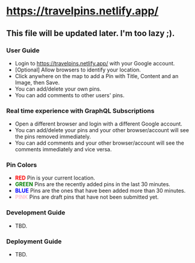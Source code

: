 <h1><a href="https://travelpins.netlify.app/">https://travelpins.netlify.app/</a></h1>

## This file will be updated later. I'm too lazy ;).

### User Guide

-   Login to https://travelpins.netlify.app/ with your Google account.
-   [Optional] Allow browsers to identify your location.
-   Click anywhere on the map to add a Pin with Title, Content and an Image, then Save.
-   You can add/delete your own pins.
-   You can add comments to other users' pins.

### Real time experience with GraphQL Subscriptions

-   Open a different browser and login with a different Google account.
-   You can add/delete your pins and your other browser/account will see the pins removed immediately.
-   You can add comments and your other browser/account will see the comments immediately and vice versa.

### Pin Colors

-   <span style="font-weight:bold;color:red;">RED</span> Pin is your current location.
-   <span style="font-weight:bold;color:green;">GREEN</span> Pins are the recently added pins in the last 30 minutes.
-   <span style="font-weight:bold;color:blue;">BLUE</span> Pins are the ones that have been added more than 30 minutes.
-   <span style="font-weight:bold;color:pink;">PINK</span> Pins are draft pins that have not been submitted yet.

### Development Guide

-   TBD.

### Deployment Guide

-   TBD.
